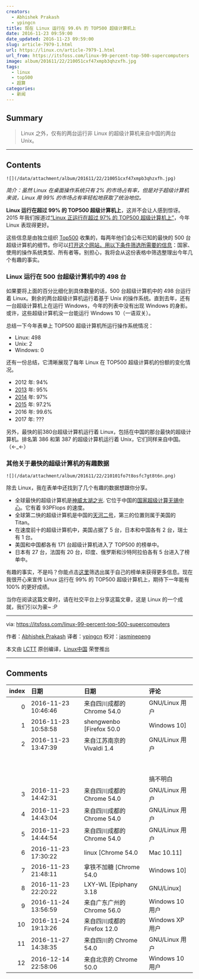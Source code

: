 ```yaml
---
creators:
  - Abhishek Prakash
  - ypingcn
title: 现在 Linux 运行在 99.6% 的 TOP500 超级计算机上
date: 2016-11-23 09:59:00
date_updated: 2016-11-23 09:59:00
slug: article-7979-1.html
url: https://linux.cn/article-7979-1.html
url_from: https://itsfoss.com/linux-99-percent-top-500-supercomputers
image: album/201611/22/210051cxf47xmpb3qhzxfh.jpg
tags:
  - linux
  - top500
  - 超算
categories:
  - 新闻
---
```


## Summary

> Linux 之外，仅有的两台运行非 Linux 的超级计算机来自中国的两台 Unix。

***

<!-- more -->

## Contents

`![](/data/attachment/album/201611/22/210051cxf47xmpb3qhzxfh.jpg)`

*简介：虽然 Linux 在桌面操作系统只有 2% 的市场占有率，但是对于超级计算机来说，Linux 用 99% 的市场占有率轻松地获取了统治地位。*

**Linux 运行在超过 99% 的 TOP500 超级计算机上**，这并不会让人感到惊讶。2015 年我们报道过[“Linux 正运行在超过 97% 的 TOP500 超级计算机上”](https://itsfoss.com/linux-runs-97-percent-worlds-top-500-supercomputers/)，今年 Linux 表现得更好。

这些信息是由独立组织 [Top500](https://twitter.com/share?text=%23Linux+now+runs+on+more+than+99%25+of+top+500+%23supercomputers+in+the+world&amp;via=itsfoss&amp;related=itsfoss&amp;url=https://itsfoss.com/linux-99-percent-top-500-supercomputers/) 收集的，每两年他们会公布已知的最快的 500 台超级计算机的细节。你可以[打开这个网站，用以下条件筛选所需要的信息](https://www.top500.org/statistics/sublist/)：国家、使用的操作系统类型、所有者等。别担心，我将会从这份表格中筛选整理出今年几个有趣的事实。

### Linux 运行在 500 台超级计算机中的 498 台

如果要将上面的百分比细化到具体数量的话，500 台超级计算机中的 498 台运行着 Linux。剩余的两台超级计算机运行着基于 Unix 的操作系统。直到去年，还有一台超级计算机上在运行 Windows，今年的列表中没有出现 Windows 的身影。或许，这些超级计算机没一台能运行 Windows 10（一语双关）。

总结一下今年表单上 TOP500 超级计算机所运行操作系统情况：

* Linux: 498
* Unix: 2
* Windows: 0

还有一份总结，它清晰展现了每年 Linux 在 TOP500 超级计算机的份额的变化情况。

* 2012 年: 94%
* [2013](https://itsfoss.com/95-percent-worlds-top-500-supercomputers-run-linux/) 年: 95%
* [2014](https://itsfoss.com/97-percent-worlds-top-500-supercomputers-run-linux/) 年: 97%
* [2015](https://itsfoss.com/linux-runs-97-percent-worlds-top-500-supercomputers/) 年: 97.2%
* 2016 年: 99.6%
* 2017 年: ???

另外，最快的前380台超级计算机运行着 Linux，包括在中国的那台最快的超级计算机。排名第 386 和第 387 的超级计算机运行着 Unix，它们同样来自中国。（←\_←）

### 其他关于最快的超级计算机的有趣数据

`![](/data/attachment/album/201611/22/210101fo7t8osfc7gt8t6n.png)`

除去 Linux，我在表单中还找到了几个有趣的数据想跟你分享。

* 全球最快的超级计算机是[神威太湖之光](https://en.wikipedia.org/wiki/Sunway_TaihuLight). 它位于中国的[国家超级计算无锡中心](https://www.top500.org/site/50623)。它有着 93PFlops 的速度。
* 全球第二快的超级计算机是中国的[天河二号](https://en.wikipedia.org/wiki/Tianhe-2)，第三的位置则属于美国的 Titan。
* 在速度前十的超级计算机中，美国占据了 5 台，日本和中国各有 2 台，瑞士有 1 台。
* 美国和中国都各有 171 台超级计算机进入了 TOP500 的榜单中。
* 日本有 27 台，法国有 20 台，印度、俄罗斯和沙特阿拉伯各有 5 台进入了榜单中。

有趣的事实，不是吗？你能点击[这里](https://www.top500.org/statistics/sublist/)筛选出属于自己的榜单来获得更多信息。现在我很开心来宣传 Linux 运行在 99% 的 TOP500 超级计算机上，期待下一年能有 100% 的更好成绩。

当你在阅读这篇文章时，请在社交平台上分享这篇文章，这是 Linux 的一个成就，我们引以为豪~ :P

---

via: <https://itsfoss.com/linux-99-percent-top-500-supercomputers>

作者：[Abhishek Prakash](https://itsfoss.com/author/abhishek/)  译者：[ypingcn](https://github.com/ypingcn) 校对：[jasminepeng](https://github.com/jasminepeng)

本文由 [LCTT](https://github.com/LCTT/TranslateProject) 原创编译，[Linux中国](https://linux.cn/) 荣誉推出

***

## Comments

|   index | 日期                | 日期                                        | 评论                                                                                                           |
|--------:|:--------------------|:--------------------------------------------|:---------------------------------------------------------------------------------------------------------------|
|       0 | 2016-11-23 10:46:46 | 来自四川成都的 Chrome 54.0|GNU/Linux 用户   | 强！看巨硬还得瑟不？                                                                                       |
|       1 | 2016-11-23 10:58:58 | shengwenbo [Firefox 50.0|Windows 10]        | 在速度前十的超级计算机中，美国占据了 5 台，日本和中国各有 4 台，瑞士有 1 台。想说的是日本和中国一共有4台吧 |
|       2 | 2016-11-23 13:47:39 | 来自江苏南京的 Vivaldi 1.4|GNU/Linux 用户   | 在速度前十的超级计算机中，美国占据了 5 台，日本和中国各有 4 台，瑞士有 1 台。<br />                        |
|         |                     |                                             | <br />                                                                                                     |
|         |                     |                                             | <br />                                                                                                     |
|         |                     |                                             | 搞不明白                                                                                                       |
|       3 | 2016-11-23 14:42:31 | 来自四川成都的 Chrome 54.0|GNU/Linux 用户   | 我想说的是 w3m 对于 AJAX 支持有问题，至少默认参数下是。                                                    |
|       4 | 2016-11-23 14:43:04 | 来自四川成都的 Chrome 54.0|GNU/Linux 用户   | 晕，发错地方了。                                                                                           |
|       5 | 2016-11-23 14:44:54 | 来自四川成都的 Chrome 54.0|GNU/Linux 用户   | 这个要看从什么角度看，如果把云服务器视为超级计算机的话，那 Microsoft Azure 排名肯定靠前。                  |
|       6 | 2016-11-23 17:30:22 | linux [Chrome 54.0|Mac 10.11]               | 抱歉是我们翻译笔误·~                                                                                       |
|       7 | 2016-11-23 21:48:11 | 拿铁不加糖 [Chrome 54.0|Windows 10]         | Linux可扩展性很强，用在超算上很合适！                                                                      |
|       8 | 2016-11-23 22:20:22 | LXY-WL [Epiphany 3.18|GNU/Linux]            | ee                                                                                                         |
|       9 | 2016-11-24 13:56:59 | 来自广东广州的 Chrome 56.0|Windows 10 用户  | 巨硬不在乎，它拥有绝大多数的普通PC的用户足够了~~&nbsp;&nbsp;能赚钱才是硬道理                               |
|      10 | 2016-11-24 19:13:26 | 来自四川成都的 Firefox 12.0|Windows XP 用户 | 然而我只用XP                                                                                               |
|      11 | 2016-11-27 14:38:35 | 来自四川的 Chrome 54.0|GNU/Linux 用户       | 用超算运行windows完全是浪费资源吧                                                                          |
|      12 | 2016-12-14 22:58:06 | 来自北京的 Chrome 50.0|Windows 10 用户      | 云服务器和超级计算机是两个概念吧。                                                                         |

